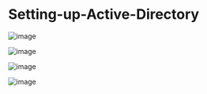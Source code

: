 # Setting-up-Active-Directory
![image](https://github.com/KevinFlorencio/Setting-up-Active-Directory/assets/89264965/92f5a5e7-77b7-422f-a4ef-2b2630ec77e2)



![image](https://github.com/KevinFlorencio/Setting-up-Active-Directory/assets/89264965/a67fc376-f8a3-43ce-a977-f4839956d8d0)

![image](https://github.com/KevinFlorencio/Setting-up-Active-Directory/assets/89264965/c5a35542-31a2-4b78-b669-652d7c26fbb5)

![image](https://github.com/KevinFlorencio/Setting-up-Active-Directory/assets/89264965/f8fbf2b3-1efa-4ffe-be95-bc3a68eb4b70)

